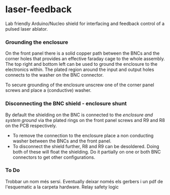 # laser-feedback
Lab friendly Arduino/Nucleo shield for interfacing and feedback control of a pulsed laser ablator.

### Grounding the enclosure
On the front panel there is a solid copper path between the BNCs and the corner holes that provides an effective faraday cage to the whole assembly. The top right and bottom left can be used to ground the enclosure to the electronics within. The plated region around the input and output holes connects to the washer on the BNC connector. 

To secure grounding of the enclosure unscrew one of the corner panel screws and place a (conductive) washer.  

### Disconnecting the BNC shield - enclosure shunt
By default the shielding on the BNC is connected to the *enclosure and system ground* via the plated rings on the front panel screws and R9 and R8 on the PCB respectively.
- To remove the connection to the enclosure place a non conducting washer between the BNCs and the front panel.
- To disconnect the shield further, R8 and R9 can be desoldered.
Doing both of these will float the shielding. Do it partially on one or both BNC connectors to get other configurations.

### To Do
Trobbar un nom més sersi.
Eventually deixar només els gerbers i un pdf de l'esquematic a la carpeta hardware.
Relay safety logic